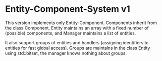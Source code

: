 # Entity-Component-System v1

This version implements only Entity-Component. Components inherit from the class Component, Entity maintains an array with a fixed number of (possible) components, and Manager maintains a list of entities. 

It also support groups of entities and handlers (assigning identifiers to entities for fast global access). Groups are maintains in the class Entity using std::bitset, the manager knows nothing about groups.
